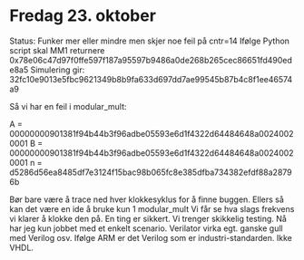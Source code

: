 # Fredag 23. oktober
Status: Funker mer eller mindre men skjer noe feil på cntr=14
Ifølge Python script skal MM1 returnere 0x78e06c47d97f0ffe597f187a95597b9486a0de268b265cec86651fd490ede8a5
Simulering gir:                           32fc10e9013e5fbc9621349b8b9fa633d697dd7ae99545b87b4c8f1ee46574a9

Så vi har en feil i modular_mult:

A = 00000000901381f94b44b3f96adbe05593e6d1f4322d64484648a00240020001
B = 00000000901381f94b44b3f96adbe05593e6d1f4322d64484648a00240020001
n = d5286d56ea8485df7e3124f15bac98b065fc8e385dfba734382efdf88a28796b

Bør bare være å trace ned hver klokkesyklus for å finne buggen.
Ellers så kan det være en ide å bruke kun 1 modular_mult
Vi får se hva slags frekvens vi klarer å klokke den på.
En ting er sikkert. Vi trenger skikkelig testing. Nå har jeg kun jobbet med et enkelt scenario. Verilator virka egt. ganske gull med Verilog osv. Ifølge ARM er det Verilog som er industri-standarden. Ikke VHDL.